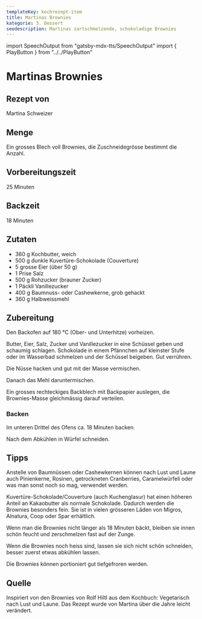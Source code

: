 ```yaml
---
templateKey: kochrezept-item
title: Martinas Brownies
kategorie: 3. Dessert
seodescription: Martinas zartschmelzende, schokoladige Brownies
---
```

import SpeechOutput from "gatsby-mdx-tts/SpeechOutput"
import { PlayButton } from "../../PlayButton"

<SpeechOutput id="kochrezept-martina-schweizer-brownies" customPlayButton={PlayButton}>

# Martinas Brownies

## Rezept von

Martina Schweizer

## Menge

Ein grosses Blech voll Brownies, die Zuschneidegrösse bestimmt die Anzahl. 

## Vorbereitungszeit

25 Minuten

## Backzeit

18 Minuten



## Zutaten

* 360 g Kochbutter, weich
* 500 g dunkle Kuvertüre-Schokolade (Couverture) 
* 5 grosse Eier (über 50 g)
* 1 Prise Salz
* 500 g Rohzucker (brauner Zucker)
* 1 Päckli Vanillezucker
* 400 g Baumnuss- oder Cashewkerne, grob gehackt
* 360 g Halbweissmehl

## Zubereitung

Den Backofen auf 180 °C (Ober- und Unterhitze) vorheizen.

Butter, Eier, Salz, Zucker und Vanillezucker in eine Schüssel geben und schaumig schlagen.
Schokolade in einem Pfännchen auf kleinster Stufe oder im Wasserbad schmelzen und der Schüssel beigeben. Gut verrühren. 

Die Nüsse hacken und gut mit der Masse vermischen. 

Danach das Mehl daruntermischen.
 
Ein grosses rechteckiges Backblech mit Backpapier auslegen, die Brownies-Masse gleichmässig darauf verteilen.

### Backen
Im unteren Drittel des Ofens ca. 18 Minuten backen. 

Nach dem Abkühlen in Würfel schneiden.

## Tipps

Anstelle von Baumnüssen oder Cashewkernen können nach Lust und Laune auch Pinienkerne, Rosinen, getrockneten Cranberries, Caramelwürfeli oder was man sonst noch so mag, verwendet werden. 

Kuvertüre-Schokolade/Couverture (auch Kuchenglasur) hat einen höheren Anteil an Kakaobutter als normale Schokolade. Dadurch werden die Brownies besonders fein. Sie ist in vielen grösseren Läden von Migros, Alnatura, Coop oder Spar erhältlich.

Wenn man die Brownies nicht länger als 18 Minuten bäckt, bleiben sie innen schön feucht und zerschmelzen fast auf der Zunge. 

Wenn die Brownies noch heiss sind, lassen sie sich nicht schön schneiden, besser zuerst etwas abkühlen lassen.

Die Brownies können portioniert gut tiefgefroren werden.

## Quelle

Inspiriert von den Brownies von Rolf Hiltl aus dem Kochbuch: Vegetarisch nach Lust und Laune. Das Rezept wurde von Martina über die Jahre leicht verändert. 
</SpeechOutput>